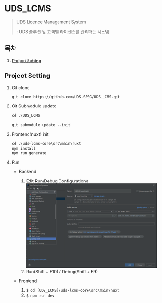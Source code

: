 # UDS_LCMS

> UDS Licence Management System
> 
> : UDS 솔루션 및 고객별 라이센스를 관리하는 시스템


## 목차
1. [Project Setting](#project-setting)


## Project Setting
1. Git clone
   ```
   git clone https://github.com/UDS-SPEG/UDS_LCMS.git
   ```


2. Git Submodule update
 
   ```
   cd .\UDS_LCMS
   
   git submodule update --init
   ```


3. Frontend(nuxt) init

   ```
   cd .\uds-lcms-core\src\main\nuxt
   npm install
   npm run generate
   ```

4. Run
   - Backend
     1. Edit Run/Debug Configurations
     ![](docs/img/backend_setting_01.png)
     2. Run(Shift + F10) / Debug(Shift + F9)
     
   - Frontend
     1. `$ cd [UDS_LCMS]\uds-lcms-core\src\main\nuxt`
     2. `$ npm run dev`
